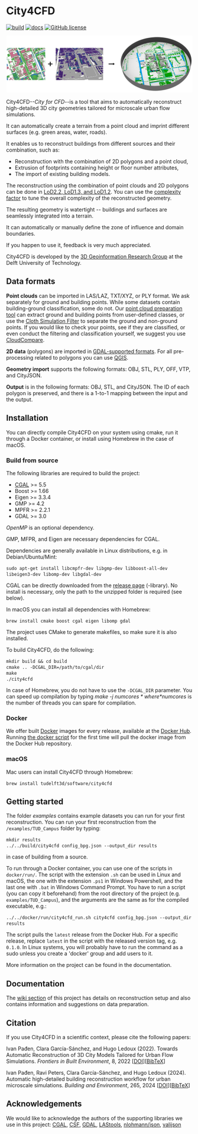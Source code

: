 # City4CFD

[![build](https://img.shields.io/github/actions/workflow/status/tudelft3d/City4CFD/build.yml?branch=main&style=flat-square)](https://github.com/tudelft3d/City4CFD/actions/workflows/build.yml)
[![docs](https://img.shields.io/badge/docs-Wiki-yellow?style=flat-square)](https://github.com/tudelft3d/City4CFD/wiki)
[![GitHub license](https://img.shields.io/github/license/tudelft3d/City4CFD?style=flat-square)](https://github.com/tudelft3d/City4CFD/blob/master/LICENSE)

![welcome_figure](/docs/images/workflow.png)

City4CFD--*City for CFD*--is a tool that aims to automatically reconstruct high-detailed 3D city geometries tailored for microscale urban flow simulations.

It can automatically create a terrain from a point cloud and imprint different surfaces (e.g. green areas, water, roads).

It enables us to reconstruct buildings from different sources and their combination, such as:
  - Reconstruction with the combination of 2D polygons and a point cloud,
  - Extrusion of footprints containing height or floor number attributes,
  - The import of existing building models.

The reconstruction using the combination of point clouds and 2D polygons can be done in [LoD2.2, LoD1.3, and LoD1.2](https://3d.bk.tudelft.nl/lod/). You can use the [complexity factor](https://github.com/tudelft3d/City4CFD/wiki/Features#buildings) to tune the overall complexity of the reconstructed geometry.

The resulting geometry is watertight -- buildings and surfaces are seamlessly integrated into a terrain.

It can automatically or manually define the zone of influence and domain boundaries.

If you happen to use it, feedback is very much appreciated.

City4CFD is developed by the [3D Geoinformation Research Group](https://3d.bk.tudelft.nl/) at the Delft University of Technology.

## Data formats
**Point clouds** can be imported in LAS/LAZ, TXT/XYZ, or PLY format. We ask separately for ground and building points. While some datasets contain building-ground classification, some do not. Our [point cloud preparation tool](https://github.com/ipadjen/City4CFD_doc/wiki/Point-clouds#automatic-preparation) can extract ground and building points from user-defined classes, or use the [Cloth Simulation Filter](http://ramm.bnu.edu.cn/projects/CSF/) to separate the ground and non-ground points. If you would like to check your points, see if they are classified, or even conduct the filtering and classification yourself, we suggest you use [CloudCompare](https://www.danielgm.net/cc/).

**2D data** (polygons) are imported in [GDAL-supported formats](https://gdal.org/drivers/vector/index.html). For all pre-processing related to polygons you can use [QGIS](https://qgis.org/en/site/).

**Geometry import** supports the following formats: OBJ, STL, PLY, OFF, VTP, and CityJSON.

**Output** is in the following formats: OBJ, STL, and CityJSON. The ID of each polygon is preserved, and there is a 1-to-1 mapping between the input and the output.

## Installation
You can directly compile City4CFD on your system using cmake, run it through a Docker container, or install using Homebrew in the case of macOS.

### Build from source
The following libraries are required to build the project:
- [CGAL](https://www.cgal.org/) >= 5.5
- Boost >= 1.66
- Eigen >= 3.3.4
- GMP >= 4.2
- MPFR >= 2.2.1
- GDAL >= 3.0

*OpenMP* is an optional dependency.

GMP, MFPR, and Eigen are necessary dependencies for CGAL.

Dependencies are generally available in Linux distributions, e.g. in Debian/Ubuntu/Mint:
```
sudo apt-get install libcmpfr-dev libgmp-dev libboost-all-dev libeigen3-dev libomp-dev libgdal-dev
```

CGAL can be directly downloaded from the [release page](https://github.com/CGAL/cgal/releases/tag/v5.6.1) (-library). No install is necessary, only the path to the unzipped folder is required (see below).

In macOS you can install all dependencies with Homebrew:

```
brew install cmake boost cgal eigen libomp gdal
```

The project uses CMake to generate makefiles, so make sure it is also installed.

To build City4CFD, do the following:
```
mkdir build && cd build
cmake .. -DCGAL_DIR=/path/to/cgal/dir
make
./city4cfd
```
In case of Homebrew, you do not have to use the ```-DCGAL_DIR``` parameter. You can speed up compilation by typing *make -j $numcores* where *$numcores* is the number of threads you can spare for compilation.

### Docker
We offer built [Docker](https://www.docker.com/) images for every release, available at the [Docker Hub](https://hub.docker.com/r/tudelft3d/city4cfd). Running [the docker script](https://github.com/tudelft3d/City4CFD/tree/main/docker/run) for the first time will pull the docker image from the Docker Hub repository.

### macOS
Mac users can install City4CFD through Homebrew:

```
brew install tudelft3d/software/city4cfd
```

## Getting started

The folder *examples* contains example datasets you can run for your first reconstruction. You can run your first reconstruction from the `/examples/TUD_Campus` folder by typing:
```
mkdir results
../../build/city4cfd config_bpg.json --output_dir results
```
in case of building from a source.

To run through a Docker container, you can use one of the scripts in ```docker/run/```. The script with the extension ```.sh``` can be used in Linux and macOS, the one with the extension ```.ps1``` in Windows Powershell, and the last one with ```.bat``` in Windows Command Prompt. You have to run  a script (you can copy it beforehand) from the root directory of the project (e.g. ```examples/TUD_Campus```), and the arguments are the same as for the compiled executable, e.g.: 

```
../../docker/run/city4cfd_run.sh city4cfd config_bpg.json --output_dir results
```

The script pulls the ```latest``` release from the Docker Hub. For a specific release, replace ```latest``` in the script with the released version tag, e.g. ```0.1.0```. In Linux systems, you will probably have to run the command as a sudo unless you create a 'docker' group and add users to it.

More information on the project can be found in the documentation.

## Documentation
The [wiki section](https://github.com/tudelft3d/City4CFD/wiki) of this project has details on reconstruction setup and also contains information and suggestions on data preparation.

## Citation
If you use City4CFD in a scientific context, please cite the following papers:

Ivan Pađen, Clara García-Sánchez, and Hugo Ledoux (2022). Towards Automatic Reconstruction of 3D City Models Tailored for Urban Flow Simulations. *Frontiers in Built Environment*, 8, 2022 [[DOI](https://doi.org/10.3389/fbuil.2022.899332)][[BibTeX](https://github.com/tudelft3d/City4CFD/blob/master/CITATION.bib)]

Ivan Pađen, Ravi Peters, Clara García-Sánchez, and Hugo Ledoux (2024). Automatic high-detailed building reconstruction workflow for urban microscale simulations. *Building and Environment*, 265, 2024 [[DOI](https://doi.org/10.1016/j.buildenv.2024.111978)][[BibTeX](https://github.com/tudelft3d/City4CFD/blob/master/CITATION.bib)]

## Acknowledgements
We would like to acknowledge the authors of the supporting libraries we use in this project:
[CGAL](https://github.com/CGAL/cgal), [CSF](https://github.com/jianboqi/CSF), [GDAL](https://github.com/OSGeo/gdal), [LAStools](https://github.com/LAStools), [nlohmann/json](https://github.com/nlohmann/json), [valijson](https://github.com/tristanpenman/valijson)
